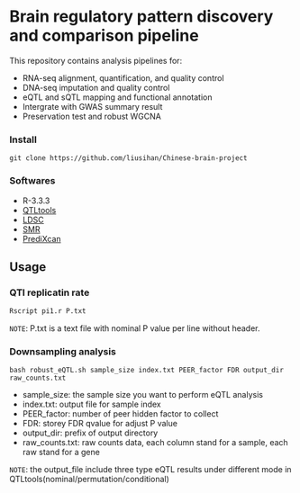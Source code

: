 Brain regulatory pattern discovery and comparison pipeline
====

This repository contains analysis pipelines for:<br>
  * RNA-seq alignment, quantification, and quality control<br>
  * DNA-seq imputation and quality control
  * eQTL and sQTL mapping and functional annotation<br>
  * Intergrate with GWAS summary result<br>
  * Preservation test and robust WGCNA<br>


### Install
```Linux
git clone https://github.com/liusihan/Chinese-brain-project
```

### Softwares
  * R-3.3.3
  * [QTLtools](https://qtltools.github.io/qtltools/)
  * [LDSC](https://github.com/bulik/ldsc)
  * [SMR](https://cnsgenomics.com/software/smr/)
  * [PrediXcan](https://github.com/hakyim/PrediXcan)


## Usage

### QTl replicatin rate
```R
Rscript pi1.r P.txt
```

`NOTE`: P.txt is a text file with nominal P value per line without header. 


### Downsampling analysis
```Linux
bash robust_eQTL.sh sample_size index.txt PEER_factor FDR output_dir raw_counts.txt
```
* sample_size: the sample size you want to perform eQTL analysis
* index.txt: output file for sample index
* PEER_factor: number of peer hidden factor to collect
* FDR: storey FDR qvalue for adjust P value
* output_dir: prefix of output directory
* raw_counts.txt: raw counts data, each column stand for a sample, each raw stand for a gene

`NOTE`: the output_file include three type eQTL results under different mode in QTLtools(nominal/permutation/conditional)
